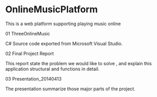 OnlineMusicPlatform
===================

This is a web platform supporting playing music online

01 ThreeOnlineMusic

C# Source code exported from Microsoft Visual Studio.

02 Final Project Report

This report state the problem we would like to solve , and explain this application structural and functions in detail.

03 Presentation_20140413

The presentation summarize those major parts of the project.
